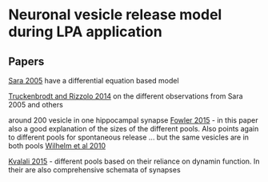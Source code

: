 # Neuronal vesicle release model during LPA application


## Papers

[Sara 2005](https://www.sciencedirect.com/science/article/pii/S0896627305000693?via%3Dihub) have a differential equation based model

[Truckenbrodt and Rizzolo 2014](https://www.frontiersin.org/articles/10.3389/fncel.2014.00409/full) on the different observations from Sara 2005 and others

around 200 vesicle in one hippocampal synapse [Fowler 2015](https://www.sciencedirect.com/science/article/pii/S0014482715000920?via%3Dihub) - in this paper also a good explanation of the sizes of the different pools. Also points again to different pools for spontaneous release  ... but the same vesicles are in both pools [Wilhelm et al 2010](https://www.nature.com/articles/nn.2690)


[Kvalali 2015](https://www.nature.com/articles/nrn3875) - different pools based on their reliance on dynamin function. In their are also comprehensive schemata of synapses